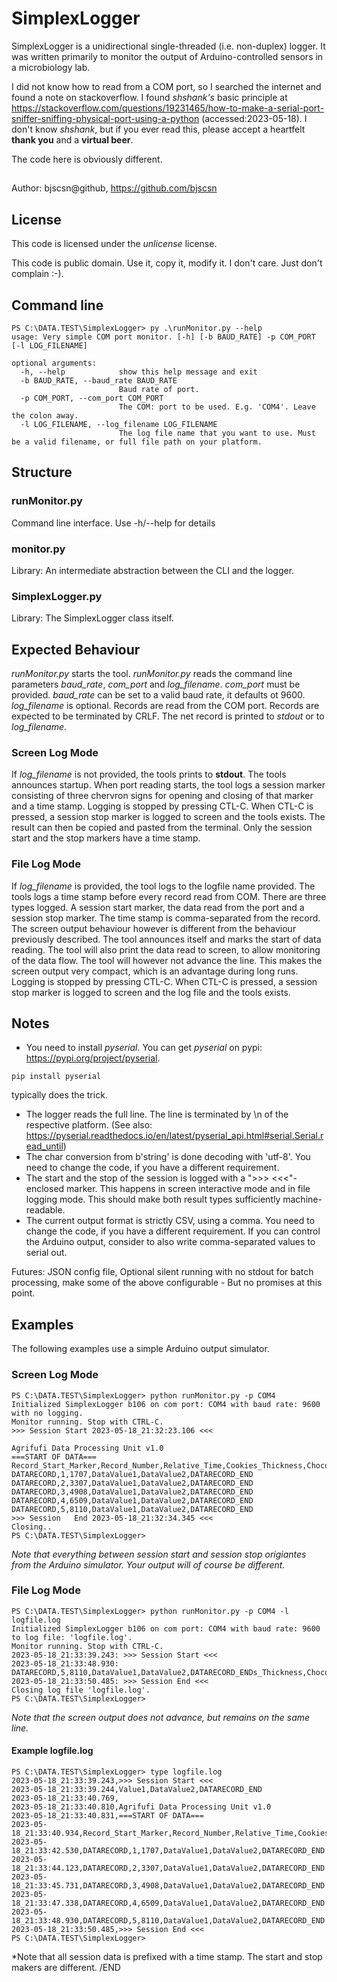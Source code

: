 # SimplexLogger

SimplexLogger is a unidirectional single-threaded (i.e. non-duplex) logger. It was written primarily to monitor the output of Arduino-controlled sensors in a microbiology lab.

I did not know how to read from a COM port, so I searched the internet and found a note on stackoverflow. I found *shshank's* basic principle at https://stackoverflow.com/questions/19231465/how-to-make-a-serial-port-sniffer-sniffing-physical-port-using-a-python  (accessed:2023-05-18). I don't know *shshank*, but if you ever read this, please accept a heartfelt **thank you** and a **virtual beer**.

The code here is obviously different.

##

Author: bjscsn@github, https://github.com/bjscsn

## License

This code is licensed under the *unlicense* license.

This code is public domain. Use it, copy it, modify it. I don't care. Just don't complain :-).

## Command line
```
PS C:\DATA.TEST\SimplexLogger> py .\runMonitor.py --help  
usage: Very simple COM port monitor. [-h] [-b BAUD_RATE] -p COM_PORT [-l LOG_FILENAME]

optional arguments:
  -h, --help            show this help message and exit
  -b BAUD_RATE, --baud_rate BAUD_RATE
                        Baud rate of port.
  -p COM_PORT, --com_port COM_PORT
                        The COM: port to be used. E.g. 'COM4'. Leave the colon away.
  -l LOG_FILENAME, --log_filename LOG_FILENAME
                        The log file name that you want to use. Must be a valid filename, or full file path on your platform.
```
## Structure

### runMonitor.py
Command line interface. Use -h/--help for details

### monitor.py
Library: An intermediate abstraction between the CLI and the logger.

### SimplexLogger.py
Library: The SimplexLogger class itself.

## Expected Behaviour
*runMonitor.py* starts the tool. *runMonitor.py* reads the command line parameters *baud_rate*, *com_port* and *log_filename*. *com_port* must be provided. *baud_rate* can be set to a valid baud rate, it defaults ot 9600. *log_filename* is optional. Records are read from the COM port. Records are expected to be terminated by CRLF. The net record is printed to *stdout* or to *log_filename*.

### Screen Log Mode
If *log_filename* is not provided, the tools prints to **stdout**. The tools announces startup. When port reading starts, the tool logs a session marker consisting of three chervron signs for opening and closing of that marker and a time stamp.
Logging is stopped by pressing CTL-C. When CTL-C is pressed, a session stop marker is logged to screen and the tools exists. The result can then be copied and pasted from the terminal. Only the session start and the stop markers have a time stamp.

### File Log Mode
If *log_filename* is provided, the tool logs to the logfile name provided. The tools logs a time stamp before every record read from COM. There are three types logged. A session start marker, the data read from the port and a session stop marker. The time stamp is comma-separated from the record.
The screen output behaviour however is different from the behaviour previously described. The tool announces itself and marks the start of data reading. The tool will also print the data read to screen, to allow monitoring of the data flow. The tool will however not advance the line.
This makes the screen output very compact, which is an advantage during long runs. Logging is stopped by pressing CTL-C. When CTL-C is pressed, a session stop marker is logged to screen and the log file and the tools exists.

## Notes
- You need to install *pyserial*. You can get *pyserial* on pypi: https://pypi.org/project/pyserial.
```
pip install pyserial
```
typically does the trick.
- The logger reads the full line. The line is terminated by \n of the respective platform. (See also: https://pyserial.readthedocs.io/en/latest/pyserial_api.html#serial.Serial.read_until)
- The char conversion from b'string' is done decoding with 'utf-8'. You need to change the code, if you have a different requirement.
- The start and the stop of the session is logged with a ">>> <<<"-enclosed marker. This happens in screen interactive mode and in file logging mode. This should make both result types sufficiently machine-readable.
- The current output format is strictly CSV, using a comma. You need to change the code, if you have a different requirement. If you can control the Arduino output, consider to also write comma-separated values to serial out.

Futures: JSON config file, Optional silent running with no stdout for batch processing, make some of the above configurable - But no promises at this point.

## Examples
The following examples use a simple Arduino output simulator.

### Screen Log Mode
```
PS C:\DATA.TEST\SimplexLogger> python runMonitor.py -p COM4
Initialized SimplexLogger b106 on com port: COM4 with baud rate: 9600 with no logging.
Monitor running. Stop with CTRL-C.
>>> Session Start 2023-05-18_21:32:23.106 <<<

Agrifufi Data Processing Unit v1.0
===START OF DATA===
Record_Start_Marker,Record_Number,Relative_Time,Cookies_Thickness,Chocolate_Concentration,Record_End_Marker
DATARECORD,1,1707,DataValue1,DataValue2,DATARECORD_END
DATARECORD,2,3307,DataValue1,DataValue2,DATARECORD_END
DATARECORD,3,4908,DataValue1,DataValue2,DATARECORD_END
DATARECORD,4,6509,DataValue1,DataValue2,DATARECORD_END
DATARECORD,5,8110,DataValue1,DataValue2,DATARECORD_END
>>> Session   End 2023-05-18_21:32:34.345 <<<
Closing..
PS C:\DATA.TEST\SimplexLogger>
```
*Note that everything between session start and session stop origiantes from the Arduino simulator. Your output will of course be different.*

### File Log Mode
```
PS C:\DATA.TEST\SimplexLogger> python runMonitor.py -p COM4 -l logfile.log
Initialized SimplexLogger b106 on com port: COM4 with baud rate: 9600 to log file: 'logfile.log'.
Monitor running. Stop with CTRL-C.
2023-05-18_21:33:39.243: >>> Session Start <<<
2023-05-18_21:33:48.930: DATARECORD,5,8110,DataValue1,DataValue2,DATARECORD_ENDs_Thickness,Chocolate_Concentration,Record_End_Marker
2023-05-18_21:33:50.485: >>> Session End <<<
Closing log file 'logfile.log'.
PS C:\DATA.TEST\SimplexLogger> 
```
*Note that the screen output does not advance, but remains on the same line.*

#### Example logfile.log
```
PS C:\DATA.TEST\SimplexLogger> type logfile.log
2023-05-18_21:33:39.243,>>> Session Start <<<
2023-05-18_21:33:39.244,Value1,DataValue2,DATARECORD_END
2023-05-18_21:33:40.769,
2023-05-18_21:33:40.810,Agrifufi Data Processing Unit v1.0
2023-05-18_21:33:40.831,===START OF DATA===
2023-05-18_21:33:40.934,Record_Start_Marker,Record_Number,Relative_Time,Cookies_Thickness,Chocolate_Concentration,Record_End_Marker
2023-05-18_21:33:42.530,DATARECORD,1,1707,DataValue1,DataValue2,DATARECORD_END
2023-05-18_21:33:44.123,DATARECORD,2,3307,DataValue1,DataValue2,DATARECORD_END
2023-05-18_21:33:45.731,DATARECORD,3,4908,DataValue1,DataValue2,DATARECORD_END
2023-05-18_21:33:47.338,DATARECORD,4,6509,DataValue1,DataValue2,DATARECORD_END
2023-05-18_21:33:48.930,DATARECORD,5,8110,DataValue1,DataValue2,DATARECORD_END
2023-05-18_21:33:50.485,>>> Session End <<<
PS C:\DATA.TEST\SimplexLogger>
```
*Note that all session data is prefixed with a time stamp. The start and stop makers are different. 
/END
